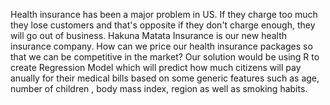 Health insurance has been a major problem in US. If they charge too much they lose customers and that's opposite if they don't charge enough, they will go out of business.
Hakuna Matata Insurance is our new health insurance company. How can we price our health insurance packages so that we can be competitive in the market? Our solution would be using R to create Regression Model which will predict how much citizens will pay anually for their medical bills based on some generic features such as age, number of children , body mass index, region as well as smoking habits.
